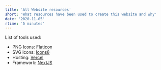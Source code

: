 ```yaml
---
title: 'All Website resources'
short: 'What resources have been used to create this website and why'
date: '2020-11-05'
rtime: '5 minutes'
---
```

List of tools used:

- PNG Icons: [Flaticon](https://www.flaticon.com/)
- SVG Icons: [Icons8](https://icons8.com/)
- Hosting: [Vercel](https://vercel.com/)
- Framework: [NextJS](https://nextjs.org/)